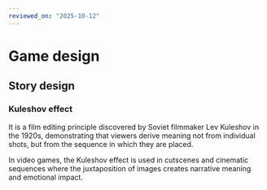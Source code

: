 ```yaml
---
reviewed_on: "2025-10-12"
---
```


# Game design

## Story design

### Kuleshov effect

It is a film editing principle discovered by Soviet filmmaker Lev Kuleshov in the $1920$s, demonstrating that viewers derive meaning not from individual shots, but from the sequence in which they are placed.

In video games, the Kuleshov effect is used in cutscenes and cinematic sequences where the juxtaposition of images creates narrative meaning and emotional impact.
